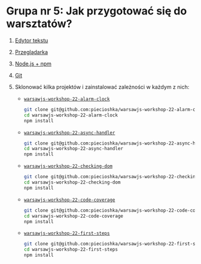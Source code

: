 # Grupa nr 5: Jak przygotować się do warsztatów?

1. [Edytor tekstu](/workshop-setup/partials/edytor-tekstu.html)
2. [Przeglądarka](/workshop-setup/partials/przegladarka.html)
3. [Node.js + npm](/workshop-setup/partials/node+npm.html)
4. [Git](/workshop-setup/partials/git-instalacja.html)
5. Sklonować kilka projektów i zainstalować zależności w każdym z nich:

    - [`warsawjs-workshop-22-alarm-clock`](https://github.com/piecioshka/warsawjs-workshop-22-alarm-clock)

        ```bash
        git clone git@github.com:piecioshka/warsawjs-workshop-22-alarm-clock.git
        cd warsawjs-workshop-22-alarm-clock
        npm install
        ```

    - [`warsawjs-workshop-22-async-handler`](https://github.com/piecioshka/warsawjs-workshop-22-async-handler)

        ```bash
        git clone git@github.com:piecioshka/warsawjs-workshop-22-async-handler.git
        cd warsawjs-workshop-22-async-handler
        npm install
        ```

    - [`warsawjs-workshop-22-checking-dom`](https://github.com/piecioshka/warsawjs-workshop-22-checking-dom)

        ```bash
        git clone git@github.com:piecioshka/warsawjs-workshop-22-checking-dom.git
        cd warsawjs-workshop-22-checking-dom
        npm install
        ```

    - [`warsawjs-workshop-22-code-coverage`](https://github.com/piecioshka/warsawjs-workshop-22-code-coverage)

        ```bash
        git clone git@github.com:piecioshka/warsawjs-workshop-22-code-coverage.git
        cd warsawjs-workshop-22-code-coverage
        npm install
        ```

    - [`warsawjs-workshop-22-first-steps`](https://github.com/piecioshka/warsawjs-workshop-22-first-steps)

        ```bash
        git clone git@github.com:piecioshka/warsawjs-workshop-22-first-steps.git
        cd warsawjs-workshop-22-first-steps
        npm install
        ```
